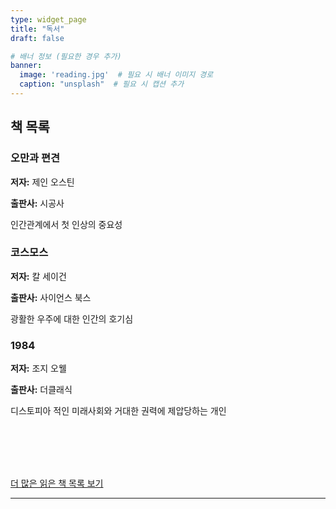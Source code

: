 ```yaml
---
type: widget_page
title: "독서"
draft: false

# 배너 정보 (필요한 경우 추가)
banner:
  image: 'reading.jpg'  # 필요 시 배너 이미지 경로
  caption: "unsplash"  # 필요 시 캡션 추가
---
```


## 책 목록

<div class="book-list" style="text-align: justify;">
  <div class="book-card">
    <h3>오만과 편견</h3>
    <p><strong>저자:</strong> 제인 오스틴</p>
    <p><strong>출판사:</strong> 시공사</p>
    <p>인간관계에서 첫 인상의 중요성</p>
  </div>
  
  <div class="book-card">
    <h3>코스모스</h3>
    <p><strong>저자:</strong> 칼 세이건</p>
    <p><strong>출판사:</strong> 사이언스 북스</p>
    <p>광활한 우주에 대한 인간의 호기심</p>
  </div>
  
  <div class="book-card">
    <h3>1984</h3>
    <p><strong>저자:</strong> 조지 오웰</p>
    <p><strong>출판사:</strong> 더클래식</p>
    <p>디스토피아 적인 미래사회와 거대한 권력에 제압당하는 개인</p>
  </div>
</div>
<br><br><br><br>

[더 많은 읽은 책 목록 보기](https://bead-hornet-56a.notion.site/My-book-List-a4f24f3ec3794b76827d5f0b02cc4427?pvs=4) <!-- 링크 추가 -->

---
